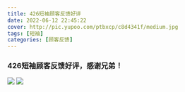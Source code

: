 ```yaml
---
title: 426短袖顾客反馈好评
date: 2022-06-12 22:45:22
cover: http://pic.yupoo.com/ptbxcp/c8d4341f/medium.jpg
tags: [短袖]
categories: [顾客反馈]
---
```


###  426短袖顾客反馈好评，感谢兄弟！
![](http://pic.yupoo.com/ptbxcp/2154a723/8a26afa7.png)
![](http://pic.yupoo.com/ptbxcp/c8d4341f/f676602b.jpg)
